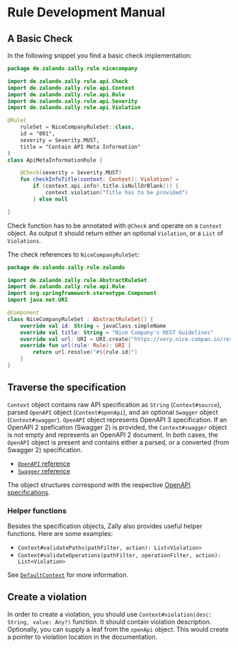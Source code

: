 # Rule Development Manual

## A Basic Check

In the following snippet you find a basic check implementation:

```Kotlin
package de.zalando.zally.rule.nicecompany

import de.zalando.zally.rule.api.Check
import de.zalando.zally.rule.api.Context
import de.zalando.zally.rule.api.Rule
import de.zalando.zally.rule.api.Severity
import de.zalando.zally.rule.api.Violation

@Rule(
    ruleSet = NiceCompanyRuleSet::class,
    id = "001",
    severity = Severity.MUST,
    title = "Contain API Meta Information"
)
class ApiMetaInformationRule {

    @Check(severity = Severity.MUST)
    fun checkInfoTitle(context: Context): Violation? =
        if (context.api.info?.title.isNullOrBlank()) {
            context.violation("Title has to be provided")
        } else null

}

```

Check function has to be annotated with `@Check` and operate on a `Context`
object. As output it should return either an optional `Violation`,
or a `List` of `Violations`.

The check references to `NiceCompanyRuleSet`:

```Kotlin
package de.zalando.zally.rule.zalando

import de.zalando.zally.rule.AbstractRuleSet
import de.zalando.zally.rule.api.Rule
import org.springframework.stereotype.Component
import java.net.URI

@Component
class NiceCompanyRuleSet : AbstractRuleSet() {
    override val id: String = javaClass.simpleName
    override val title: String = "Nice Company's REST Guidelines"
    override val url: URI = URI.create("https://very.nice.compan.io/restguidelines/")
    override fun url(rule: Rule): URI {
        return url.resolve("#${rule.id}")
    }
}
```

## Traverse the specification

`Context` object contains raw API specification as `String` (`Context#source`), parsed
`OpenAPI` object (`Context#openApi`), and an optional `Swagger` object (`Context#swagger`).
`OpenAPI` object represents OpenAPI 3 specification. If an OpenAPI 2 spefication (Swagger 2)
is provided, the `Context#swagger` object is not empty and represents an OpenAPI 2 document.
In both cases, the `OpenAPI` object is present and contains either a parsed, or a converted
(from Swagger 2) specification.

- [`OpenAPI` reference](https://github.com/swagger-api/swagger-core/blob/master/modules/swagger-models/src/main/java/io/swagger/v3/oas/models/OpenAPI.java)
- [`Swagger` reference](https://static.javadoc.io/io.swagger/swagger-models/1.5.9/io/swagger/models/Swagger.html)

The object structures correspond with the respective
[OpenAPI specifications](https://github.com/OAI/OpenAPI-Specification/tree/master/versions).

### Helper functions

Besides the specification objects, Zally also provides useful helper functions.
Here are some examples:

- `Context#validatePaths(pathFilter, action): List<Violation>`
- `Context#validateOperations(pathFilter, operationFilter, action): List<Violation>`

See [`DefaultContext`](../server/src/main/java/de/zalando/zally/rule/DefaultContext.kt)
for more information.

## Create a violation

In order to create a violation, you should use
`Context#violation(desc: String, value: Any?)` function. It should contain violation
description. Optionally, you can supply a leaf from the `openApi` object. This would
create a pointer to violation location in the documentation.